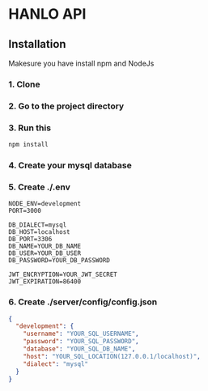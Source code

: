 # HANLO API

## Installation

Makesure you have install npm and NodeJs

### 1. Clone

### 2. Go to the project directory

### 3. Run this

```bash
npm install
```

### 4. Create your mysql database

### 5. Create ./.env

```
NODE_ENV=development
PORT=3000

DB_DIALECT=mysql
DB_HOST=localhost
DB_PORT=3306
DB_NAME=YOUR_DB_NAME
DB_USER=YOUR_DB_USER
DB_PASSWORD=YOUR_DB_PASSWORD

JWT_ENCRYPTION=YOUR_JWT_SECRET
JWT_EXPIRATION=86400
```

### 6. Create ./server/config/config.json

```json
{
  "development": {
    "username": "YOUR_SQL_USERNAME",
    "password": "YOUR_SQL_PASSWORD",
    "database": "YOUR_SQL_DB_NAME",
    "host": "YOUR_SQL_LOCATION(127.0.0.1/localhost)",
    "dialect": "mysql"
  }
}
```
